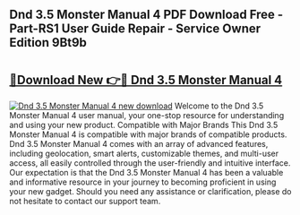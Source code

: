 ## Dnd 3.5 Monster Manual 4 PDF Download Free - Part-RS1 User Guide Repair - Service Owner Edition 9Bt9b

# <h2><a href="http://bc24744.oget.top/?id=Dnd+3.5+Monster+Manual+4">🔗Download New 👉🔴 Dnd 3.5 Monster Manual 4</a></h2>

[![Dnd 3.5 Monster Manual 4 new download](https://i.imgur.com/5g1atiW.png)](http://bc24744.oget.top/?id=Dnd+3.5+Monster+Manual+4)
Welcome to the Dnd 3.5 Monster Manual 4 user manual, your one-stop resource for understanding and using your new product. Compatible with Major Brands This Dnd 3.5 Monster Manual 4 is compatible with major brands of compatible products. Dnd 3.5 Monster Manual 4 comes with an array of advanced features, including geolocation, smart alerts, customizable themes, and multi-user access, all easily controlled through the user-friendly and intuitive interface. Our expectation is that the Dnd 3.5 Monster Manual 4 has been a valuable and informative resource in your journey to becoming proficient in using your new gadget. Should you need any assistance or clarification, please do not hesitate to contact our support team.
